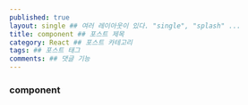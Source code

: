 ```yaml
---
published: true
layout: single ## 여러 레이아웃이 있다. "single", "splash" ...
title: component ## 포스트 제목
category: React ## 포스트 카테고리
tags: ## 포스트 태그
comments: ## 댓글 기능
---
```


### component
